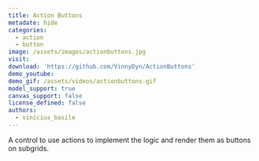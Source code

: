 ```yaml
---
title: Action Buttons
metadate: hide
categories:
  - action
  - button
image: /assets/images/actionbuttons.jpg
visit: 
download: 'https://github.com/VinnyDyn/ActionButtons'
demo_youtube:
demo_gif: /assets/videos/actionbuttons.gif
model_support: true
canvas_support: false
license_defined: false
authors:
  - vinicius_basile
---
```


A control to use actions to implement the logic and render them as buttons on subgrids.
